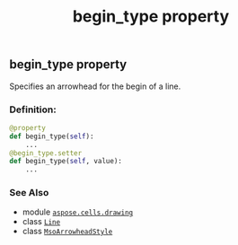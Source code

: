 ﻿---
title: begin_type property
second_title: Aspose.Cells for Python via .NET API References
description: 
type: docs
weight: 50
url: /aspose.cells.drawing/line/begin_type/
is_root: false
---

## begin_type property


Specifies an arrowhead for the begin of a line.
### Definition:
```python
@property
def begin_type(self):
    ...
@begin_type.setter
def begin_type(self, value):
    ...
```

### See Also
* module [`aspose.cells.drawing`](../../)
* class [`Line`](/cells/python-net/aspose.cells.drawing/line)
* class [`MsoArrowheadStyle`](/cells/python-net/aspose.cells.drawing/msoarrowheadstyle)
